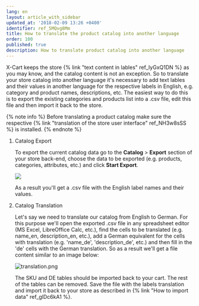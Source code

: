 ```yaml
---
lang: en
layout: article_with_sidebar
updated_at: '2018-02-09 13:26 +0400'
identifier: ref_5MQvg8Mm
title: How to translate the product catalog into another language
order: 100
published: true
description: How to translate product catalog into another language
---
```

X-Cart keeps the store {% link "text content in lables" ref_IyGxQ1DN %} as you may know, and the catalog content is not an exception. So to translate your store catalog into another language it's necessary to add text lables and their values in another language for the respective labels in English, e.g. category and product names, descriptions, etc. The easiest way to do this is to export the existing categories and products list into a .csv file, edit this file and then import it back to the store. 

{% note info %}
Before translating a product catalog make sure the respective {% link "translation of the store user interface" ref_NH3w8sSS %} is installed.
{% endnote %}

1. Catalog Export
  
   To export the current catalog data go to the **Catalog** > **Export** section of your store back-end, choose the data to be exported (e.g. products, categories, attributes, etc.) and click **Start Export**.

   ![]({{site.baseurl}}/attachments/ref_5MQvg8Mm/export.png)
  
   As a result you'll get a .csv file with the English label names and their values.

2. Catalog Translation
  
   Let's say we need to translate our catalog from English to German. For this purpose we'll open the exported .csv file in any spreadsheet editor (MS Excel, LibreOffice Calc, etc.), find the cells to be translated (e.g. name_en, description_en, etc.), add a German equivalent for the cells with translation (e.g. 'name_de', 'description_de', etc.) and then fill in the 'de' cells with the German translation. So as a result we'll get a file content similar to an image below:

   ![translation.png]({{site.baseurl}}/attachments/ref_5MQvg8Mm/translation.png)

   The SKU and DE tables should be imported back to your cart. The rest of the tables can be removed. Save the file with the labels translation and import it back to your store as described in {% link "How to import data" ref_glDc6kA1 %}.
